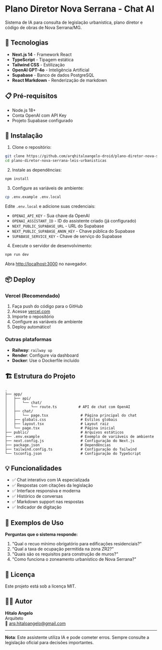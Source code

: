 # Plano Diretor Nova Serrana - Chat AI

Sistema de IA para consulta de legislação urbanística, plano diretor e código de obras de Nova Serrana/MG.

## 🚀 Tecnologias

- **Next.js 14** - Framework React
- **TypeScript** - Tipagem estática
- **Tailwind CSS** - Estilização
- **OpenAI GPT-4o** - Inteligência Artificial
- **Supabase** - Banco de dados PostgreSQL
- **React Markdown** - Renderização de markdown

## 📋 Pré-requisitos

- Node.js 18+ 
- Conta OpenAI com API Key
- Projeto Supabase configurado

## 🔧 Instalação

1. Clone o repositório:
```bash
git clone https://github.com/arqhitaloangelo-droid/plano-diretor-nova-serrana-leis-urbanisticas.git
cd plano-diretor-nova-serrana-leis-urbanisticas
```

2. Instale as dependências:
```bash
npm install
```

3. Configure as variáveis de ambiente:
```bash
cp .env.example .env.local
```

Edite `.env.local` e adicione suas credenciais:
- `OPENAI_API_KEY` - Sua chave da OpenAI
- `OPENAI_ASSISTANT_ID` - ID do assistente criado (já configurado)
- `NEXT_PUBLIC_SUPABASE_URL` - URL do Supabase
- `NEXT_PUBLIC_SUPABASE_ANON_KEY` - Chave pública do Supabase
- `SUPABASE_SERVICE_KEY` - Chave de serviço do Supabase

4. Execute o servidor de desenvolvimento:
```bash
npm run dev
```

Abra [http://localhost:3000](http://localhost:3000) no navegador.

## 📦 Deploy

### Vercel (Recomendado)

1. Faça push do código para o GitHub
2. Acesse [vercel.com](https://vercel.com)
3. Importe o repositório
4. Configure as variáveis de ambiente
5. Deploy automático!

### Outras plataformas

- **Railway**: `railway up`
- **Render**: Configure via dashboard
- **Docker**: Use o Dockerfile incluído

## 🏗️ Estrutura do Projeto

```
.
├── app/
│   ├── api/
│   │   └── chat/
│   │       └── route.ts          # API de chat com OpenAI
│   ├── chat/
│   │   └── page.tsx               # Página principal do chat
│   ├── globals.css                # Estilos globais
│   ├── layout.tsx                 # Layout raiz
│   └── page.tsx                   # Página inicial
├── public/                        # Arquivos estáticos
├── .env.example                   # Exemplo de variáveis de ambiente
├── next.config.js                 # Configuração do Next.js
├── package.json                   # Dependências
├── tailwind.config.ts             # Configuração do Tailwind
└── tsconfig.json                  # Configuração do TypeScript
```

## 💡 Funcionalidades

- ✅ Chat interativo com IA especializada
- ✅ Respostas com citações da legislação
- ✅ Interface responsiva e moderna
- ✅ Histórico de conversas
- ✅ Markdown support nas respostas
- ✅ Indicador de digitação

## 🎯 Exemplos de Uso

**Perguntas que o sistema responde:**

1. "Qual o recuo mínimo obrigatório para edificações residenciais?"
2. "Qual a taxa de ocupação permitida na zona ZR2?"
3. "Quais são os requisitos para construção de muros?"
4. "Como funciona o zoneamento urbanístico de Nova Serrana?"

## 📝 Licença

Este projeto está sob a licença MIT.

## 👨‍💻 Autor

**Hitalo Angelo**  
Arquiteto  
📧 arq.hitaloangelo@gmail.com

---

**Nota**: Este assistente utiliza IA e pode cometer erros. Sempre consulte a legislação oficial para decisões importantes.
